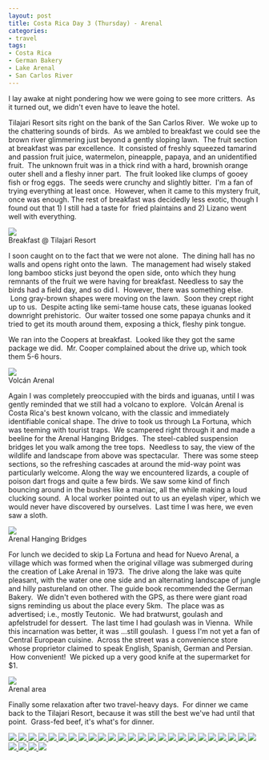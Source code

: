 ```yaml
---
layout: post
title: Costa Rica Day 3 (Thursday) - Arenal
categories:
- travel
tags:
- Costa Rica
- German Bakery
- Lake Arenal
- San Carlos River
---
```

I lay awake at night pondering how we were going to see more critters.  As it turned out, we didn't even have to leave the hotel.

Tilajari Resort sits right on the bank of the San Carlos River.  We woke up to the chattering sounds of birds.  As we ambled to breakfast we could see the brown river glimmering just beyond a gently sloping lawn.  The fruit section at breakfast was par excellence.  It consisted of freshly squeezed tamarind and passion fruit juice, watermelon, pineapple, papaya, and an unidentified fruit.  The unknown fruit was in a thick rind with a hard, brownish orange outer shell and a fleshy inner part.  The fruit looked like clumps of gooey fish or frog eggs.  The seeds were crunchy and slightly bitter.  I'm a fan of trying everything at least once.  However, when it came to this mystery fruit, once was enough. The rest of breakfast was decidedly less exotic, though I found out that 1) I still had a taste for  fried plaintains and 2) Lizano went well with everything.

<img src="http://yentran.isamonkey.org/gallery/costa-rica-3/DSC_0560.jpg" />
<figcaption>Breakfast @ Tilajari Resort</figcaption>

I soon caught on to the fact that we were not alone.  The dining hall has no walls and opens right onto the lawn.  The management had wisely staked long bamboo sticks just beyond the open side, onto which they hung remnants of the fruit we were having for breakfast. Needless to say the birds had a field day, and so did I.  However, there was something else.  Long gray-brown shapes were moving on the lawn.  Soon they crept right up to us.  Despite acting like semi-tame house cats, these iguanas looked downright prehistoric.  Our waiter tossed one some papaya chunks and it tried to get its mouth around them, exposing a thick, fleshy pink tongue.

We ran into the Coopers at breakfast.  Looked like they got the same package we did.  Mr. Cooper complained about the drive up, which took them 5-6 hours.

<img src="http://yentran.isamonkey.org/gallery/costa-rica-3/DSC_0598.jpg" />
<figcaption>Volcán Arenal</figcaption>

Again I was completely preoccupied with the birds and iguanas, until I was gently reminded that we still had a volcano to explore.  Volcán Arenal is Costa Rica's best known volcano, with the classic and immediately identifiable conical shape. The drive to took us through La Fortuna, which was teeming with tourist traps.  We scampered right through it and made a beeline for the Arenal Hanging Bridges.  The steel-cabled suspension bridges let you walk among the tree tops.  Needless to say, the view of the wildlife and landscape from above was spectacular.  There was some steep sections, so the refreshing cascades at around the mid-way point was particularly welcome. Along the way we encountered lizards, a couple of poison dart frogs and quite a few birds. We saw some kind of finch bouncing around in the bushes like a maniac, all the while making a loud clucking sound.  A local worker pointed out to us an eyelash viper, which we would never have discovered by ourselves.  Last time I was here, we even saw a sloth.

<img src="http://yentran.isamonkey.org/gallery/costa-rica-3/DSC_0638.jpg" />
<figcaption>Arenal Hanging Bridges</figcaption>

For lunch we decided to skip La Fortuna and head for Nuevo Arenal, a village which was formed when the original village was submerged during the creation of Lake Arenal in 1973.  The drive along the lake was quite pleasant, with the water one one side and an alternating landscape of jungle and hilly pastureland on other. The guide book recommended the German Bakery.  We didn't even bothered with the GPS, as there were giant road signs reminding us about the place every 5km.  The place was as advertised; i.e., mostly Teutonic.  We had bratwurst, goulash and apfelstrudel for dessert.  The last time I had goulash was in Vienna.  While this incarnation was better, it was ...still goulash.  I guess I'm not yet a fan of Central European cuisine.  Across the street was a convenience store whose proprietor claimed to speak English, Spanish, German and Persian.  How convenient!  We picked up a very good knife at the supermarket for $1.

<img src="http://yentran.isamonkey.org/gallery/costa-rica-3/costa-rica-3-map.jpg" />
<figcaption>Arenal area</figcaption>

Finally some relaxation after two travel-heavy days.  For dinner we came back to the Tilajari Resort, because it was still the best we've had until that point.  Grass-fed beef, it's what's for dinner.

<!-- Darkbox -->
<div class="darkbox">
<a href="http://yentran.isamonkey.org/gallery/costa-rica-3/dsc_0427.jpg" data-darkbox="costa-rica-3">
  <img src="http://yentran.isamonkey.org/gallery/costa-rica-3/thumbs/dsc_0427.jpg" />
</a>
<a href="http://yentran.isamonkey.org/gallery/costa-rica-3/dsc_0462.jpg" data-darkbox="costa-rica-3">
  <img src="http://yentran.isamonkey.org/gallery/costa-rica-3/thumbs/dsc_0462.jpg" />
</a>
<a href="http://yentran.isamonkey.org/gallery/costa-rica-3/dsc_0472.jpg" data-darkbox="costa-rica-3">
  <img src="http://yentran.isamonkey.org/gallery/costa-rica-3/thumbs/dsc_0472.jpg" />
</a>
<a href="http://yentran.isamonkey.org/gallery/costa-rica-3/dsc_0502.jpg" data-darkbox="costa-rica-3">
  <img src="http://yentran.isamonkey.org/gallery/costa-rica-3/thumbs/dsc_0502.jpg" />
</a>
<a href="http://yentran.isamonkey.org/gallery/costa-rica-3/dsc_0511.jpg" data-darkbox="costa-rica-3">
  <img src="http://yentran.isamonkey.org/gallery/costa-rica-3/thumbs/dsc_0511.jpg" />
</a>
<a href="http://yentran.isamonkey.org/gallery/costa-rica-3/dsc_0519.jpg" data-darkbox="costa-rica-3">
  <img src="http://yentran.isamonkey.org/gallery/costa-rica-3/thumbs/dsc_0519.jpg" />
</a>
<a href="http://yentran.isamonkey.org/gallery/costa-rica-3/dsc_0547.jpg" data-darkbox="costa-rica-3">
  <img src="http://yentran.isamonkey.org/gallery/costa-rica-3/thumbs/dsc_0547.jpg" />
</a>
<a href="http://yentran.isamonkey.org/gallery/costa-rica-3/dsc_0549.jpg" data-darkbox="costa-rica-3">
  <img src="http://yentran.isamonkey.org/gallery/costa-rica-3/thumbs/dsc_0549.jpg" />
</a>
<a href="http://yentran.isamonkey.org/gallery/costa-rica-3/dsc_0555.jpg" data-darkbox="costa-rica-3">
  <img src="http://yentran.isamonkey.org/gallery/costa-rica-3/thumbs/dsc_0555.jpg" />
</a>
<a href="http://yentran.isamonkey.org/gallery/costa-rica-3/dsc_0560.jpg" data-darkbox="costa-rica-3">
  <img src="http://yentran.isamonkey.org/gallery/costa-rica-3/thumbs/dsc_0560.jpg" />
</a>
<a href="http://yentran.isamonkey.org/gallery/costa-rica-3/dsc_0572.jpg" data-darkbox="costa-rica-3">
  <img src="http://yentran.isamonkey.org/gallery/costa-rica-3/thumbs/dsc_0572.jpg" />
</a>
<a href="http://yentran.isamonkey.org/gallery/costa-rica-3/dsc_0576.jpg" data-darkbox="costa-rica-3">
  <img src="http://yentran.isamonkey.org/gallery/costa-rica-3/thumbs/dsc_0576.jpg" />
</a>
<a href="http://yentran.isamonkey.org/gallery/costa-rica-3/dsc_0587.jpg" data-darkbox="costa-rica-3">
  <img src="http://yentran.isamonkey.org/gallery/costa-rica-3/thumbs/dsc_0587.jpg" />
</a>
<a href="http://yentran.isamonkey.org/gallery/costa-rica-3/dsc_0598.jpg" data-darkbox="costa-rica-3">
  <img src="http://yentran.isamonkey.org/gallery/costa-rica-3/thumbs/dsc_0598.jpg" />
</a>
<a href="http://yentran.isamonkey.org/gallery/costa-rica-3/dsc_0638.jpg" data-darkbox="costa-rica-3">
  <img src="http://yentran.isamonkey.org/gallery/costa-rica-3/thumbs/dsc_0638.jpg" />
</a>
<a href="http://yentran.isamonkey.org/gallery/costa-rica-3/dsc_0639.jpg" data-darkbox="costa-rica-3">
  <img src="http://yentran.isamonkey.org/gallery/costa-rica-3/thumbs/dsc_0639.jpg" />
</a>
<a href="http://yentran.isamonkey.org/gallery/costa-rica-3/dsc_0642.jpg" data-darkbox="costa-rica-3">
  <img src="http://yentran.isamonkey.org/gallery/costa-rica-3/thumbs/dsc_0642.jpg" />
</a>
<a href="http://yentran.isamonkey.org/gallery/costa-rica-3/dsc_0644.jpg" data-darkbox="costa-rica-3">
  <img src="http://yentran.isamonkey.org/gallery/costa-rica-3/thumbs/dsc_0644.jpg" />
</a>
<a href="http://yentran.isamonkey.org/gallery/costa-rica-3/dsc_0664.jpg" data-darkbox="costa-rica-3">
  <img src="http://yentran.isamonkey.org/gallery/costa-rica-3/thumbs/dsc_0664.jpg" />
</a>
<a href="http://yentran.isamonkey.org/gallery/costa-rica-3/dsc_0671.jpg" data-darkbox="costa-rica-3">
  <img src="http://yentran.isamonkey.org/gallery/costa-rica-3/thumbs/dsc_0671.jpg" />
</a>
<a href="http://yentran.isamonkey.org/gallery/costa-rica-3/dsc_0676.jpg" data-darkbox="costa-rica-3">
  <img src="http://yentran.isamonkey.org/gallery/costa-rica-3/thumbs/dsc_0676.jpg" />
</a>
<a href="http://yentran.isamonkey.org/gallery/costa-rica-3/dsc_0688.jpg" data-darkbox="costa-rica-3">
  <img src="http://yentran.isamonkey.org/gallery/costa-rica-3/thumbs/dsc_0688.jpg" />
</a>
<a href="http://yentran.isamonkey.org/gallery/costa-rica-3/dsc_0692.jpg" data-darkbox="costa-rica-3">
  <img src="http://yentran.isamonkey.org/gallery/costa-rica-3/thumbs/dsc_0692.jpg" />
</a>
<a href="http://yentran.isamonkey.org/gallery/costa-rica-3/dsc_0696.jpg" data-darkbox="costa-rica-3">
  <img src="http://yentran.isamonkey.org/gallery/costa-rica-3/thumbs/dsc_0696.jpg" />
</a>
<a href="http://yentran.isamonkey.org/gallery/costa-rica-3/dsc_0703.jpg" data-darkbox="costa-rica-3">
  <img src="http://yentran.isamonkey.org/gallery/costa-rica-3/thumbs/dsc_0703.jpg" />
</a>
<a href="http://yentran.isamonkey.org/gallery/costa-rica-3/dsc_0730.jpg" data-darkbox="costa-rica-3">
  <img src="http://yentran.isamonkey.org/gallery/costa-rica-3/thumbs/dsc_0730.jpg" />
</a>
<a href="http://yentran.isamonkey.org/gallery/costa-rica-3/dsc_0734.jpg" data-darkbox="costa-rica-3">
  <img src="http://yentran.isamonkey.org/gallery/costa-rica-3/thumbs/dsc_0734.jpg" />
</a>
<a href="http://yentran.isamonkey.org/gallery/costa-rica-3/dsc_0741.jpg" data-darkbox="costa-rica-3">
  <img src="http://yentran.isamonkey.org/gallery/costa-rica-3/thumbs/dsc_0741.jpg" />
</a>
<a href="http://yentran.isamonkey.org/gallery/costa-rica-3/dsc_0767.jpg" data-darkbox="costa-rica-3">
  <img src="http://yentran.isamonkey.org/gallery/costa-rica-3/thumbs/dsc_0767.jpg" />
</a>

</div>
<!-- End darkbox -->
